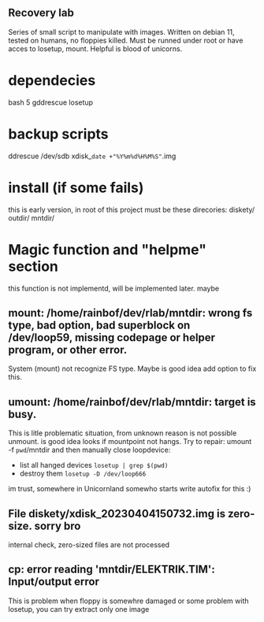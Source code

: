 ## Recovery lab
Series of small script to manipulate with images. Written on debian 11, tested on humans, no floppies killed. Must be runned under 
root or have acces to losetup, mount.
Helpful is blood of unicorns.

# dependecies
bash 5
gddrescue
losetup

# backup scripts
ddrescue /dev/sdb xdisk_`date +"%Y%m%d%H%M%S"`.img

# install (if some fails)
this is early version, in root of this project must be these direcories:
diskety/
outdir/
mntdir/

# Magic function and "helpme" section
this function is not implementd, will be implemented later.
maybe

## mount: /home/rainbof/dev/rlab/mntdir: wrong fs type, bad option, bad superblock on /dev/loop59, missing codepage or helper program, or other error.
System (mount) not recognize FS type. Maybe is good idea add option to fix this.

## umount: /home/rainbof/dev/rlab/mntdir: target is busy.
This is litle problematic situation, from unknown reason is not possible unmount. is good idea looks if mountpoint not hangs. Try to repair:
umount -f `pwd`/mntdir
and then manually close loopdevice:
* list all hanged devices `losetup | grep $(pwd)` 
* destroy them `losetup -D /dev/loop666`

im trust, somewhere in Unicornland somewho starts write autofix for this :)
## File diskety/xdisk_20230404150732.img is zero-size. sorry bro
internal check, zero-sized files are not processed
## cp: error reading 'mntdir/ELEKTRIK.TIM': Input/output error
This is problem when floppy is somewhre damaged or some problem with losetup, you can try extract only one image
